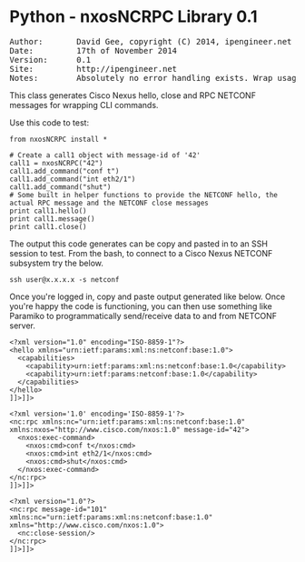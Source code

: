 Python - nxosNCRPC Library 0.1
====================================
<pre>
Author:       David Gee, copyright (C) 2014, ipengineer.net
Date:         17th of November 2014
Version:      0.1
Site:         http://ipengineer.net
Notes:		  Absolutely no error handling exists. Wrap usage with try:/except: to catch problems!
</pre>

This class generates Cisco Nexus hello, close and RPC NETCONF messages for wrapping CLI commands.

Use this code to test:

```
from nxosNCRPC install *

# Create a call1 object with message-id of '42'
call1 = nxosNCRPC("42")
call1.add_command("conf t")
call1.add_command("int eth2/1")
call1.add_command("shut")
# Some built in helper functions to provide the NETCONF hello, the actual RPC message and the NETCONF close messages
print call1.hello()
print call1.message()
print call1.close()
```

The output this code generates can be copy and pasted in to an SSH session to test. From the bash, to connect 
to a Cisco Nexus NETCONF subsystem try the below.

```ssh user@x.x.x.x -s netconf```

Once you're logged in, copy and paste output generated like below. Once you're happy the code is functioning, you can
then use something like Paramiko to programmatically send/receive data to and from NETCONF server.

```
<?xml version="1.0" encoding="ISO-8859-1"?>
<hello xmlns="urn:ietf:params:xml:ns:netconf:base:1.0">
  <capabilities>
    <capability>urn:ietf:params:xml:ns:netconf:base:1.0</capability>
    <capability>urn:ietf:params:netconf:base:1.0</capability>
  </capabilities>
</hello>
]]>]]>

<?xml version='1.0' encoding='ISO-8859-1'?>
<nc:rpc xmlns:nc="urn:ietf:params:xml:ns:netconf:base:1.0" xmlns:nxos="http://www.cisco.com/nxos:1.0" message-id="42">
  <nxos:exec-command>
    <nxos:cmd>conf t</nxos:cmd>
    <nxos:cmd>int eth2/1</nxos:cmd>
    <nxos:cmd>shut</nxos:cmd>
  </nxos:exec-command>
</nc:rpc>
]]>]]>

<?xml version="1.0"?>
<nc:rpc message-id="101" xmlns:nc="urn:ietf:params:xml:ns:netconf:base:1.0" xmlns="http://www.cisco.com/nxos:1.0">
  <nc:close-session/>
</nc:rpc>
]]>]]>
```